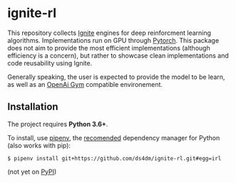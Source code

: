 # ignite-rl
This repository collects [Ignite](https://pytorch.org/ignite) engines for deep reinforcment learning algorithms.
Implementations run on GPU through [Pytorch](https://pytorch.org/).
This package does not aim to provide the most efficient implementations (although efficiency is a concern), but rather to showcase clean implementations and code reusability using Ignite.

Generally speaking, the user is expected to provide the model to be learn, as well as an [OpenAi Gym](https://gym.openai.com/) compatible environement.

## Installation
The project requires **Python 3.6+**.

To install, use [pipenv](pipenv.org), the [recomended](https://packaging.python.org/tutorials/managing-dependencies/) dependency manager for Python (also works with pip):
```
$ pipenv install git+https://github.com/ds4dm/ignite-rl.git#egg=irl
```
(not yet on [PyPI](https://pypi.org/))
